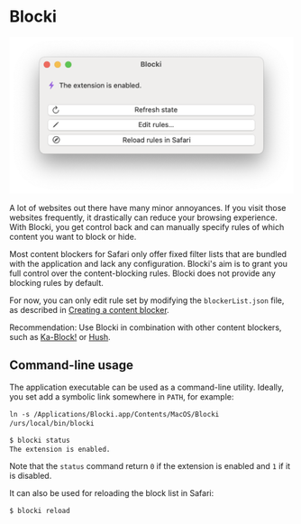#  Blocki

<img src="screenshot.png" alt="Screenshot of Blocki" width="531" heigth="293"/>

A lot of websites out there have many minor annoyances. If you visit those websites frequently, it drastically can reduce your browsing experience. With Blocki, you get control back and can manually specify rules of which content you want to block or hide.

Most content blockers for Safari only offer fixed filter lists that are bundled with the application and lack any configuration. Blocki's aim is to grant you full control over the content-blocking rules. Blocki does not provide any blocking rules by default.

For now, you can only edit rule set by modifying the `blockerList.json` file, as described in [Creating a content blocker](https://developer.apple.com/documentation/safariservices/creating_a_content_blocker).

Recommendation: Use Blocki in combination with other content blockers, such as [Ka-Block!](https://github.com/dgraham/Ka-Block) or [Hush](https://github.com/oblador/hush).

## Command-line usage

The application executable can be used as a command-line utility. Ideally, you set add a symbolic link somewhere in `PATH`, for example:

```
ln -s /Applications/Blocki.app/Contents/MacOS/Blocki /urs/local/bin/blocki
```

```console
$ blocki status
The extension is enabled.
```

Note that the `status` command return `0` if the extension is enabled and `1` if it is disabled.

It can also be used for reloading the block list in Safari:

```console
$ blocki reload
```
